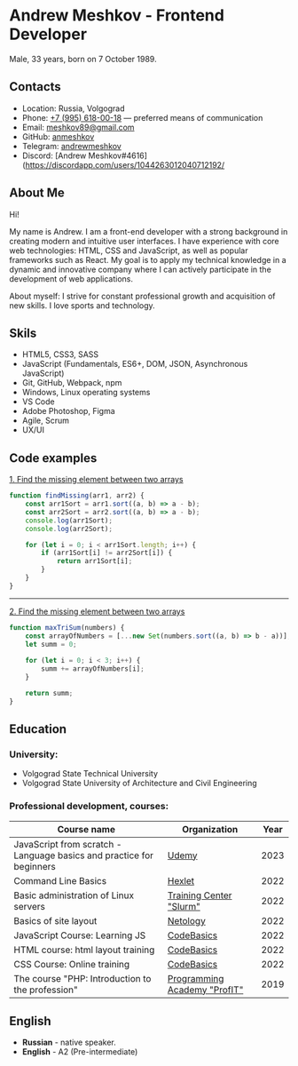 # Andrew Meshkov - Frontend Developer

Male, 33 years, born on 7 October 1989.

## Contacts
- Location: Russia, Volgograd
- Phone: [+7 (995) 618-00-18](tel:+79956180018) — preferred means of communication
- Email:  [meshkov89@gmail.com](mailto:meshkov89@gmail.com)
- GitHub:  [anmeshkov](https://github.com/anmeshkov)
- Telegram: [andrewmeshkov](https://t.me/andrewmeshkov)
- Discord: [Andrew Meshkov#4616](https://discordapp.com/users/1044263012040712192/
  
## About Me
Hi!

My name is Andrew. 
I am a front-end developer with a strong background in creating modern and intuitive user interfaces. I have experience with core web technologies: HTML, CSS and JavaScript, as well as popular frameworks such as React. My goal is to apply my technical knowledge in a dynamic and innovative company where I can actively participate in the development of web applications. 

About myself: I strive for constant professional growth and acquisition of new skills. I love sports and technology.

## Skils
- HTML5, CSS3, SASS
- JavaScript (Fundamentals, ES6+, DOM, JSON, Asynchronous JavaScript)
- Git, GitHub, Webpack, npm
- Windows, Linux operating systems
- VS Code
- Adobe Photoshop, Figma
- Agile, Scrum
- UX/UI

## Code examples
[1. Find the missing element between two arrays](https://www.codewars.com/kata/5a5915b8d39ec5aa18000030 "Codewars.com")

```javascript
function findMissing(arr1, arr2) {
    const arr1Sort = arr1.sort((a, b) => a - b);
    const arr2Sort = arr2.sort((a, b) => a - b);
    console.log(arr1Sort);
    console.log(arr2Sort);

    for (let i = 0; i < arr1Sort.length; i++) {
        if (arr1Sort[i] != arr2Sort[i]) {
            return arr1Sort[i];
        }
    }
}
```

---

[2. Find the missing element between two arrays](https://www.codewars.com/kata/5aa1bcda373c2eb596000112 "Codewars.com")

```javascript
function maxTriSum(numbers) {
    const arrayOfNumbers = [...new Set(numbers.sort((a, b) => b - a))];
    let summ = 0;
    
    for (let i = 0; i < 3; i++) {
        summ += arrayOfNumbers[i];    
    }

    return summ;
}
```

## Education
### University:
- Volgograd State Technical University
- Volgograd State University of Architecture and Civil Engineering
### Professional development, courses:

| Course name                                                           | Organization                                                              | Year |
|-----------------------------------------------------------------------|---------------------------------------------------------------------------|------|
| JavaScript from scratch - Language basics and practice for beginners  | [Udemy](https://www.udemy.com/ "Udemy")                                   | 2023 |
| Command Line Basics                                                   | [Hexlet](https://ru.hexlet.io "Hexlet")                                   | 2022 |
| Basic administration of Linux servers                                 | [Training Center "Slurm"](https://edu.slurm.io/ "Training Center Slurm")  | 2022 |
| Basics of site layout                                                 | [Netology](https://netology.ru/  "Netology")                              | 2022 |
| JavaScript Course: Learning JS                                        | [CodeBasics](https://code-basics.com/ "CodeBasics")                       | 2022 |
| HTML course: html layout training                                     | [CodeBasics](https://code-basics.com/ "CodeBasics")                       | 2022 |
| CSS Course: Online training                                           | [CodeBasics](https://code-basics.com/ "CodeBasics")                       | 2022 |
| The course "PHP: Introduction to the profession"                      | [Programming Academy "ProfIT"](https://pr-of-it.ru/ "ProfIT")             | 2019 |

## English
- **Russian** - native speaker.
- **English** - A2 (Pre-intermediate)